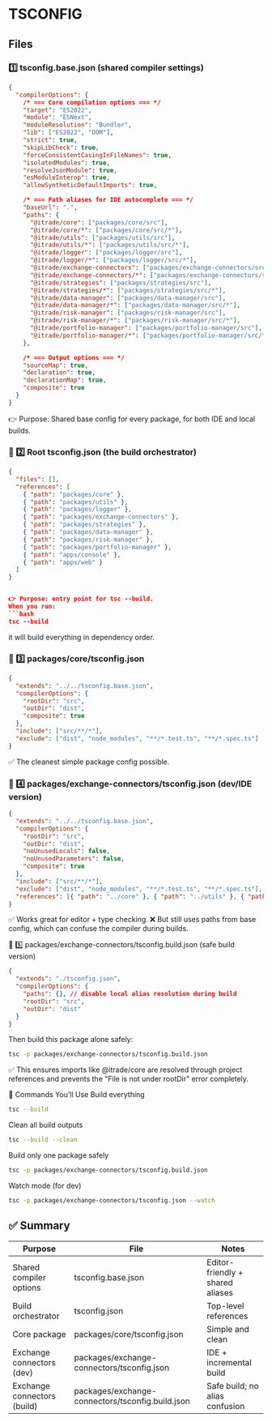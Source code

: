 # TSCONFIG

## Files

### 1️⃣ tsconfig.base.json (shared compiler settings)

```json
{
  "compilerOptions": {
    /* === Core compilation options === */
    "target": "ES2022",
    "module": "ESNext",
    "moduleResolution": "Bundler",
    "lib": ["ES2022", "DOM"],
    "strict": true,
    "skipLibCheck": true,
    "forceConsistentCasingInFileNames": true,
    "isolatedModules": true,
    "resolveJsonModule": true,
    "esModuleInterop": true,
    "allowSyntheticDefaultImports": true,

    /* === Path aliases for IDE autocomplete === */
    "baseUrl": ".",
    "paths": {
      "@itrade/core": ["packages/core/src"],
      "@itrade/core/*": ["packages/core/src/*"],
      "@itrade/utils": ["packages/utils/src"],
      "@itrade/utils/*": ["packages/utils/src/*"],
      "@itrade/logger": ["packages/logger/src"],
      "@itrade/logger/*": ["packages/logger/src/*"],
      "@itrade/exchange-connectors": ["packages/exchange-connectors/src"],
      "@itrade/exchange-connectors/*": ["packages/exchange-connectors/src/*"],
      "@itrade/strategies": ["packages/strategies/src"],
      "@itrade/strategies/*": ["packages/strategies/src/*"],
      "@itrade/data-manager": ["packages/data-manager/src"],
      "@itrade/data-manager/*": ["packages/data-manager/src/*"],
      "@itrade/risk-manager": ["packages/risk-manager/src"],
      "@itrade/risk-manager/*": ["packages/risk-manager/src/*"],
      "@itrade/portfolio-manager": ["packages/portfolio-manager/src"],
      "@itrade/portfolio-manager/*": ["packages/portfolio-manager/src/*"]
    },

    /* === Output options === */
    "sourceMap": true,
    "declaration": true,
    "declarationMap": true,
    "composite": true
  }
}
```

👉 Purpose: Shared base config for every package, for both IDE and local builds.

### 🧩 2️⃣ Root tsconfig.json (the build orchestrator)

````json
{
  "files": [],
  "references": [
    { "path": "packages/core" },
    { "path": "packages/utils" },
    { "path": "packages/logger" },
    { "path": "packages/exchange-connectors" },
    { "path": "packages/strategies" },
    { "path": "packages/data-manager" },
    { "path": "packages/risk-manager" },
    { "path": "packages/portfolio-manager" },
    { "path": "apps/console" },
    { "path": "apps/web" }
  ]
}


👉 Purpose: entry point for tsc --build.
When you run:
```bash
tsc --build
````

it will build everything in dependency order.

### 🧩 3️⃣ packages/core/tsconfig.json

```json
{
  "extends": "../../tsconfig.base.json",
  "compilerOptions": {
    "rootDir": "src",
    "outDir": "dist",
    "composite": true
  },
  "include": ["src/**/*"],
  "exclude": ["dist", "node_modules", "**/*.test.ts", "**/*.spec.ts"]
}
```

✅ The cleanest simple package config possible.

### 🧩 4️⃣ packages/exchange-connectors/tsconfig.json (dev/IDE version)

```json
{
  "extends": "../../tsconfig.base.json",
  "compilerOptions": {
    "rootDir": "src",
    "outDir": "dist",
    "noUnusedLocals": false,
    "noUnusedParameters": false,
    "composite": true
  },
  "include": ["src/**/*"],
  "exclude": ["dist", "node_modules", "**/*.test.ts", "**/*.spec.ts"],
  "references": [{ "path": "../core" }, { "path": "../utils" }, { "path": "../logger" }]
}
```

✅ Works great for editor + type checking.
❌ But still uses paths from base config, which can confuse the compiler during builds.

🧩 5️⃣ packages/exchange-connectors/tsconfig.build.json (safe build version)

```json
{
  "extends": "./tsconfig.json",
  "compilerOptions": {
    "paths": {}, // disable local alias resolution during build
    "rootDir": "src",
    "outDir": "dist"
  }
}
```

Then build this package alone safely:

```bash
tsc -p packages/exchange-connectors/tsconfig.build.json
```

✅ This ensures imports like @itrade/core are resolved through project references
and prevents the "File is not under rootDir" error completely.

🧰 Commands You’ll Use
Build everything

```bash
tsc --build
```

Clean all build outputs

```bash
tsc --build --clean
```

Build only one package safely

```bash
tsc -p packages/exchange-connectors/tsconfig.build.json
```

Watch mode (for dev)

```bash
tsc -p packages/exchange-connectors/tsconfig.json --watch
```

## ✅ Summary

| Purpose                     | File                                             | Notes                            |
| --------------------------- | ------------------------------------------------ | -------------------------------- |
| Shared compiler options     | tsconfig.base.json                               | Editor-friendly + shared aliases |
| Build orchestrator          | tsconfig.json                                    | Top-level references             |
| Core package                | packages/core/tsconfig.json                      | Simple and clean                 |
| Exchange connectors (dev)   | packages/exchange-connectors/tsconfig.json       | IDE + incremental build          |
| Exchange connectors (build) | packages/exchange-connectors/tsconfig.build.json | Safe build; no alias confusion   |
